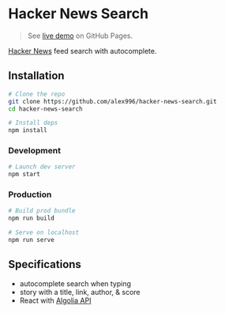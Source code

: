 # Hacker News Search

> See [live demo](https://alex996.github.io/hacker-news-search/) on GitHub Pages.

[Hacker News](https://news.ycombinator.com/) feed search with autocomplete.

## Installation

```sh
# Clone the repo
git clone https://github.com/alex996/hacker-news-search.git
cd hacker-news-search

# Install deps
npm install
```

### Development

```sh
# Launch dev server
npm start
```

### Production

```sh
# Build prod bundle
npm run build

# Serve on localhost
npm run serve
```

## Specifications

- autocomplete search when typing
- story with a title, link, author, & score
- React with [Algolia API](https://hn.algolia.com/api)

